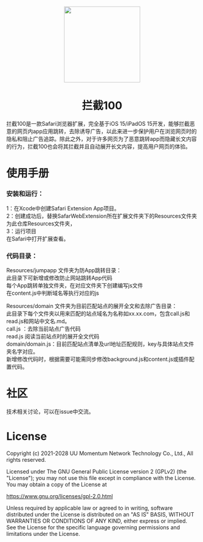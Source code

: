 # 
<p align="center">
<img src="https://user-images.githubusercontent.com/91664985/138204882-91148e1a-36af-4ac4-a395-f17233b6cbb8.png" width="200" height="200" />
</p>

<h1 align="center">拦截100</h1>

拦截100是一款Safari浏览器扩展，完全基于iOS 15/iPadOS 15开发，能够拦截恶意的网页内app应用跳转，去除诱导广告，以此来进一步保护用户在浏览网页时的隐私和阻止广告追踪。除此之外，对于许多网页为了恶意跳转app而隐藏长文内容的行为，拦截100也会将其拦截并且自动展开长文内容，提高用户网页的体验。
#
# 使用手册
### 安装和运行：
1：在Xcode中创建Safari Extension App项目。  
2：创建成功后，替换SafarWebExtension所在扩展文件夹下的Resources文件夹为此仓库Resources文件夹，  
3：运行项目  
  在Safari中打开扩展查看。


### 代码目录：
Resources/jumpapp 文件夹为防App跳转目录：  
此目录下可新增或修改防止网站跳转App代码  
每个App跳转单独文件夹，在对应文件夹下创建编写js文件  
在content.js中判断域名等执行对应的js  

Resources/domain 文件夹为目前匹配站点的展开全文和去除广告目录：  
此目录下每个文件夹以用来匹配的站点域名为名称如xx.xx.com，包含call.js和read.js和网站中文名.md。  
call.js ：去除当前站点广告代码  
read.js 阅读当前站点时的展开全文代码  
domain/domain.js：目前匹配站点清单及url地址匹配规则，key与具体站点文件夹名字对应。  
新增修改代码时，根据需要可能需同步修改background.js和content.js或插件配置代码。  
# 
# 社区
  技术相关讨论，可以在issue中交流。
  
  # License
   Copyright (c) 2021-2028 UU Momentum Network Technology Co., Ltd., All rights reserved.

Licensed under The GNU General Public License version 2 (GPLv2) (the "License"); you may not use this file except in compliance with the License. You may obtain a copy of the License at

https://www.gnu.org/licenses/gpl-2.0.html

Unless required by applicable law or agreed to in writing, software distributed under the License is distributed on an "AS IS" BASIS, WITHOUT WARRANTIES OR CONDITIONS OF ANY KIND, either express or implied. See the License for the specific language governing permissions and limitations under the License.
 
 
